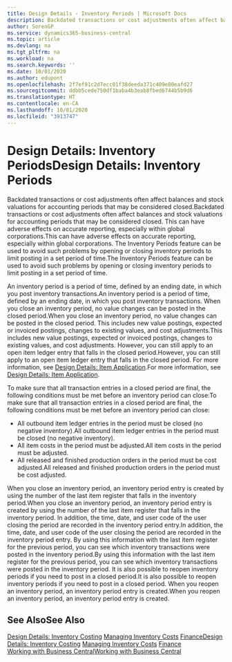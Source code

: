 ```yaml
---
title: Design Details - Inventory Periods | Microsoft Docs
description: Backdated transactions or cost adjustments often affect balances and stock valuations for accounting periods that may be considered closed. This can have adverse effects on accurate reporting, especially within global corporations. The Inventory Periods feature can be used to avoid such problems by opening or closing inventory periods to limit posting in a set period of time.
author: SorenGP
ms.service: dynamics365-business-central
ms.topic: article
ms.devlang: na
ms.tgt_pltfrm: na
ms.workload: na
ms.search.keywords: ''
ms.date: 10/01/2020
ms.author: edupont
ms.openlocfilehash: 2f7ef91c2d7ecc01f38deeda371c409e80eafd27
ms.sourcegitcommit: ddbb5cede750df1baba4b3eab8fbed6744b5b9d6
ms.translationtype: HT
ms.contentlocale: en-CA
ms.lasthandoff: 10/01/2020
ms.locfileid: "3913747"
---
```

# <a name="design-details-inventory-periods"></a><span data-ttu-id="2ebb9-105">Design Details: Inventory Periods</span><span class="sxs-lookup"><span data-stu-id="2ebb9-105">Design Details: Inventory Periods</span></span>
<span data-ttu-id="2ebb9-106">Backdated transactions or cost adjustments often affect balances and stock valuations for accounting periods that may be considered closed.</span><span class="sxs-lookup"><span data-stu-id="2ebb9-106">Backdated transactions or cost adjustments often affect balances and stock valuations for accounting periods that may be considered closed.</span></span> <span data-ttu-id="2ebb9-107">This can have adverse effects on accurate reporting, especially within global corporations.</span><span class="sxs-lookup"><span data-stu-id="2ebb9-107">This can have adverse effects on accurate reporting, especially within global corporations.</span></span> <span data-ttu-id="2ebb9-108">The Inventory Periods feature can be used to avoid such problems by opening or closing inventory periods to limit posting in a set period of time.</span><span class="sxs-lookup"><span data-stu-id="2ebb9-108">The Inventory Periods feature can be used to avoid such problems by opening or closing inventory periods to limit posting in a set period of time.</span></span>  

 <span data-ttu-id="2ebb9-109">An inventory period is a period of time, defined by an ending date, in which you post inventory transactions.</span><span class="sxs-lookup"><span data-stu-id="2ebb9-109">An inventory period is a period of time, defined by an ending date, in which you post inventory transactions.</span></span> <span data-ttu-id="2ebb9-110">When you close an inventory period, no value changes can be posted in the closed period.</span><span class="sxs-lookup"><span data-stu-id="2ebb9-110">When you close an inventory period, no value changes can be posted in the closed period.</span></span> <span data-ttu-id="2ebb9-111">This includes new value postings, expected or invoiced postings, changes to existing values, and cost adjustments.</span><span class="sxs-lookup"><span data-stu-id="2ebb9-111">This includes new value postings, expected or invoiced postings, changes to existing values, and cost adjustments.</span></span> <span data-ttu-id="2ebb9-112">However, you can still apply to an open item ledger entry that falls in the closed period.</span><span class="sxs-lookup"><span data-stu-id="2ebb9-112">However, you can still apply to an open item ledger entry that falls in the closed period.</span></span> <span data-ttu-id="2ebb9-113">For more information, see [Design Details: Item Application](design-details-item-application.md).</span><span class="sxs-lookup"><span data-stu-id="2ebb9-113">For more information, see [Design Details: Item Application](design-details-item-application.md).</span></span>  

 <span data-ttu-id="2ebb9-114">To make sure that all transaction entries in a closed period are final, the following conditions must be met before an inventory period can close:</span><span class="sxs-lookup"><span data-stu-id="2ebb9-114">To make sure that all transaction entries in a closed period are final, the following conditions must be met before an inventory period can close:</span></span>  

-   <span data-ttu-id="2ebb9-115">All outbound item ledger entries in the period must be closed (no negative inventory).</span><span class="sxs-lookup"><span data-stu-id="2ebb9-115">All outbound item ledger entries in the period must be closed (no negative inventory).</span></span>  
-   <span data-ttu-id="2ebb9-116">All item costs in the period must be adjusted.</span><span class="sxs-lookup"><span data-stu-id="2ebb9-116">All item costs in the period must be adjusted.</span></span>  
-   <span data-ttu-id="2ebb9-117">All released and finished production orders in the period must be cost adjusted.</span><span class="sxs-lookup"><span data-stu-id="2ebb9-117">All released and finished production orders in the period must be cost adjusted.</span></span>  

 <span data-ttu-id="2ebb9-118">When you close an inventory period, an inventory period entry is created by using the number of the last item register that falls in the inventory period.</span><span class="sxs-lookup"><span data-stu-id="2ebb9-118">When you close an inventory period, an inventory period entry is created by using the number of the last item register that falls in the inventory period.</span></span> <span data-ttu-id="2ebb9-119">In addition, the time, date, and user code of the user closing the period are recorded in the inventory period entry.</span><span class="sxs-lookup"><span data-stu-id="2ebb9-119">In addition, the time, date, and user code of the user closing the period are recorded in the inventory period entry.</span></span> <span data-ttu-id="2ebb9-120">By using this information with the last item register for the previous period, you can see which inventory transactions were posted in the inventory period.</span><span class="sxs-lookup"><span data-stu-id="2ebb9-120">By using this information with the last item register for the previous period, you can see which inventory transactions were posted in the inventory period.</span></span> <span data-ttu-id="2ebb9-121">It is also possible to reopen inventory periods if you need to post in a closed period.</span><span class="sxs-lookup"><span data-stu-id="2ebb9-121">It is also possible to reopen inventory periods if you need to post in a closed period.</span></span> <span data-ttu-id="2ebb9-122">When you reopen an inventory period, an inventory period entry is created.</span><span class="sxs-lookup"><span data-stu-id="2ebb9-122">When you reopen an inventory period, an inventory period entry is created.</span></span>  

## <a name="see-also"></a><span data-ttu-id="2ebb9-123">See Also</span><span class="sxs-lookup"><span data-stu-id="2ebb9-123">See Also</span></span>  
 <span data-ttu-id="2ebb9-124">[Design Details: Inventory Costing](design-details-inventory-costing.md) [Managing Inventory Costs](finance-manage-inventory-costs.md) [Finance](finance.md)</span><span class="sxs-lookup"><span data-stu-id="2ebb9-124">[Design Details: Inventory Costing](design-details-inventory-costing.md) [Managing Inventory Costs](finance-manage-inventory-costs.md) [Finance](finance.md)</span></span>  
 [<span data-ttu-id="2ebb9-125">Working with Business Central</span><span class="sxs-lookup"><span data-stu-id="2ebb9-125">Working with Business Central</span></span>](ui-work-product.md)
